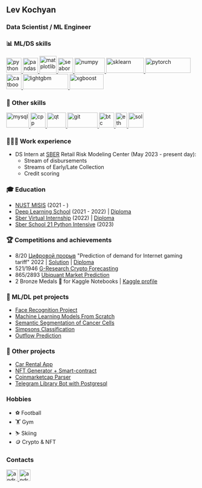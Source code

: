 ## Lev Kochyan
### Data Scientist / ML Engineer
</a>

### 📊 ML/DS skills
<p align="left"> 
  <a href="https://www.python.org" target="_blank"> 
    <img src="https://upload.wikimedia.org/wikipedia/commons/thumb/c/c3/Python-logo-notext.svg/1869px-Python-logo-notext.svg.png" alt="python" width="40" height="40"/>
  </a>
  
  <a href="https://pandas.pydata.org/" target="_blank"> 
    <img src="https://upload.wikimedia.org/wikipedia/commons/thumb/2/22/Pandas_mark.svg/411px-Pandas_mark.svg.png" alt="pandas" width="40" height="40"/>
  </a>
  
  <a href="https://matplotlib.org/" target="_blank"> 
    <img src="https://matplotlib.org/_static/images/documentation.svg" alt="matplotlib" width="45" height="45"/>
  </a>
  
   <a href="https://seaborn.pydata.org" target="_blank"> 
    <img src="https://seaborn.pydata.org/_images/logo-mark-lightbg.svg" alt="seaborn" width="40" height="40"/>
  </a>
  
  <a href="https://numpy.org/" target="_blank"> 
   <img src="https://upload.wikimedia.org/wikipedia/commons/thumb/3/31/NumPy_logo_2020.svg/268px-NumPy_logo_2020.svg.png" alt="numpy" width="80" height="40"/>
  </a>
  
  <a href="https://scikit-learn.org/stable/" target="_blank"> 
    <img src="https://upload.wikimedia.org/wikipedia/commons/thumb/0/05/Scikit_learn_logo_small.svg/223px-Scikit_learn_logo_small.svg.png" alt="sklearn" width="100" height="40"/>
  </a>
  
  <a href="https://pytorch.org/" target="_blank"> 
    <img src="https://upload.wikimedia.org/wikipedia/commons/thumb/9/96/Pytorch_logo.png/330px-Pytorch_logo.png" alt="pytorch" width="120" height="40"/>
  </a>
  
  <a href="https://catboost.ai/" target="_blank"> 
    <img src="https://upload.wikimedia.org/wikipedia/commons/thumb/c/cc/CatBoostLogo.png/120px-CatBoostLogo.png" alt="catboost" width="40" height="40"/>
  </a>
  
  <a href="https://lightgbm.readthedocs.io/en/v3.3.2/" target="_blank"> 
    <img src="https://upload.wikimedia.org/wikipedia/commons/thumb/d/d9/LightGBM_logo_black_text.svg/375px-LightGBM_logo_black_text.svg.png" alt="lightgbm" width="120" height="40"/>
  </a>
  
  <a href="https://xgboost.readthedocs.io/en/stable/" target="_blank"> 
    <img src="https://upload.wikimedia.org/wikipedia/commons/thumb/6/69/XGBoost_logo.png/312px-XGBoost_logo.png" alt="xgboost" width="90" height="40"/>
  </a>
  
</p>
  
### 🔧 Other skills
<p>
  <a href="https://www.mysql.com/" target="_blank"> 
    <img src="https://upload.wikimedia.org/wikipedia/ru/thumb/d/d3/Mysql.png/233px-Mysql.png" alt="mysql" width="60" height="40"/>
  </a>
  
  <a href="https://isocpp.org/" target="_blank"> 
    <img src="https://upload.wikimedia.org/wikipedia/commons/thumb/1/18/ISO_C%2B%2B_Logo.svg/107px-ISO_C%2B%2B_Logo.svg.png" alt="cpp" width="40" height="40"/>
  </a>
  
  <a href="https://www.qt.io/" target="_blank"> 
    <img src="https://upload.wikimedia.org/wikipedia/commons/thumb/0/0b/Qt_logo_2016.svg/164px-Qt_logo_2016.svg.png" alt="qt" width="50" height="40"/>
  </a>
  
  <a href="https://git-scm.com/" target="_blank"> 
    <img src="https://upload.wikimedia.org/wikipedia/commons/thumb/e/e0/Git-logo.svg/288px-Git-logo.svg.png" alt="git" width="80" height="40"/>
  </a>
  
  <a href="https://bitcoin.org/" target="_blank"> 
    <img src="https://upload.wikimedia.org/wikipedia/commons/thumb/4/46/Bitcoin.svg/120px-Bitcoin.svg.png" alt="btc" width="40" height="40"/>
  </a>
  
  <a href="https://ethereum.org/" target="_blank"> 
    <img src="https://upload.wikimedia.org/wikipedia/commons/thumb/0/01/Ethereum_logo_translucent.svg/225px-Ethereum_logo_translucent.svg.png" alt="eth" width="30" height="40"/>
  </a>
  
  <a href="https://soliditylang.org/" target="_blank"> 
    <img src="https://upload.wikimedia.org/wikipedia/commons/thumb/9/98/Solidity_logo.svg/77px-Solidity_logo.svg.png" alt="sol" width="40" height="40"/>
  </a>

### 👨🏻‍💻 Work experience
* DS Intern at [SBER](https://www.sberbank.ru) Retail Risk Modeling Center (May 2023 - present day):
  - Stream of disbursements
  - Streams of Early/Late Collection
  - Credit scoring

### 🎓 Education

* [NUST MISIS](https://misis.ru) (2021 - )
* [Deep Learning School](https://dls.samcs.ru/) (2021 - 2022) | [Diploma](https://drive.google.com/file/d/1Ru6VRlJSXV4j530yw1Y-IlVPEVgy9ya_/view?usp=share_link)
* [Sber Virtual Internship](https://1.studre.ru/sber-datascience) (2022) | [Diploma](https://drive.google.com/file/d/1AK1z54B7eEiFN7PQjrg4XVMguLXhY7kv/view?usp=share_link)
* [Sber School 21 Python Intensive](https://21-school.ru/) (2023)

### 🏆 Competitions and achievements
* 8/20 [Цифровой прорыв](https://hacks-ai.ru/) "Prediction of demand for Internet gaming tariff" 2022 | [Solution](https://github.com/shhesterka04/running_pandas) | [Diploma](https://drive.google.com/file/d/17tHURIObQ6SWk5GLVx0133ARUHalEPVm/view?usp=share_link)
* 521/1946 [G-Research Crypto Forecasting](https://www.kaggle.com/competitions/g-research-crypto-forecasting)
* 865/2893 [Ubiquant Market Prediction](https://www.kaggle.com/competitions/ubiquant-market-prediction)
* 2 Bronze Medals 🥉 for Kaggle Notebooks | [Kaggle profile](https://www.kaggle.com/kochyanlev)

### 🐶 ML/DL pet projects
* [Face Recognition Project](https://github.com/KochyanLV/Face-Recognition-Project/blob/main/project_face_recognition.ipynb)
* [Machine Learning Models From Scratch](https://github.com/KochyanLV/Machine-Learning-Models)
* [Semantic Segmentation of Cancer Cells](https://github.com/KochyanLV/semantic-segmentation/blob/main/semantic-segmentation.ipynb)
* [Simpsons Classification](https://github.com/KochyanLV/simpsons_classification/blob/main/simpsons-classification.ipynb)
* [Outflow Prediction](https://github.com/KochyanLV/outflow-prediction/blob/main/outflow-prediction.ipynb)

### 🧮 Other projects
* [Car Rental App](https://github.com/KochyanLV/car-rental-app)
* [NFT Generator + Smart-contract](https://github.com/KochyanLV/NFT)
* [Coinmarketcap Parser](https://github.com/KochyanLV/cmc-parser)
* [Telegram Library Bot with Postgresql](https://github.com/KochyanLV/Telegram-Library-Bot)

### Hobbies
* ⚽ Football
* 🏋️ Gym
* ⛷️ Skiing
* 🪙 Crypto & NFT

### Contacts
<p align="left"> 
  <a href="https://t.me/kochyanlv" target="_blank"> 
    <img src="https://upload.wikimedia.org/wikipedia/commons/thumb/8/82/Telegram_logo.svg/1024px-Telegram_logo.svg.png" alt="android" width="30" height="30"/> 
  </a>
  <a href="https://www.instagram.com/kochyanl/" target="_blank"> 
    <img src="https://upload.wikimedia.org/wikipedia/commons/thumb/e/e7/Instagram_logo_2016.svg/800px-Instagram_logo_2016.svg.png" alt="android" width="30" height="30"/> 
  </a>
</p>
